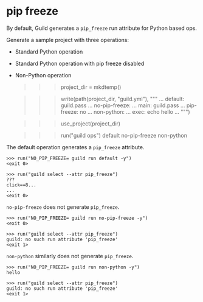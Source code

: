 # pip freeze

By default, Guild generates a `pip_freeze` run attribute for Python
based ops.

Generate a sample project with three operations:

 - Standard Python operation
 - Standard Python operation with pip freeze disabled
 - Non-Python operation

    >>> project_dir = mkdtemp()

    >>> write(path(project_dir, "guild.yml"), """
    ... default: guild.pass
    ... no-pip-freeze:
    ...   main: guild.pass
    ...   pip-freeze: no
    ... non-python:
    ...   exec: echo hello
    ... """)

    >>> use_project(project_dir)

    >>> run("guild ops")
    default
    no-pip-freeze
    non-python

The default operation generates a `pip_freeze` attribute.

    >>> run("NO_PIP_FREEZE= guild run default -y")
    <exit 0>

    >>> run("guild select --attr pip_freeze")
    ???
    click==8...
    ...
    <exit 0>

`no-pip-freeze` does not generate `pip_freeze`.

    >>> run("NO_PIP_FREEZE= guild run no-pip-freeze -y")
    <exit 0>

    >>> run("guild select --attr pip_freeze")
    guild: no such run attribute 'pip_freeze'
    <exit 1>

`non-python` similarly does not generate `pip_freeze`.

    >>> run("NO_PIP_FREEZE= guild run non-python -y")
    hello

    >>> run("guild select --attr pip_freeze")
    guild: no such run attribute 'pip_freeze'
    <exit 1>
